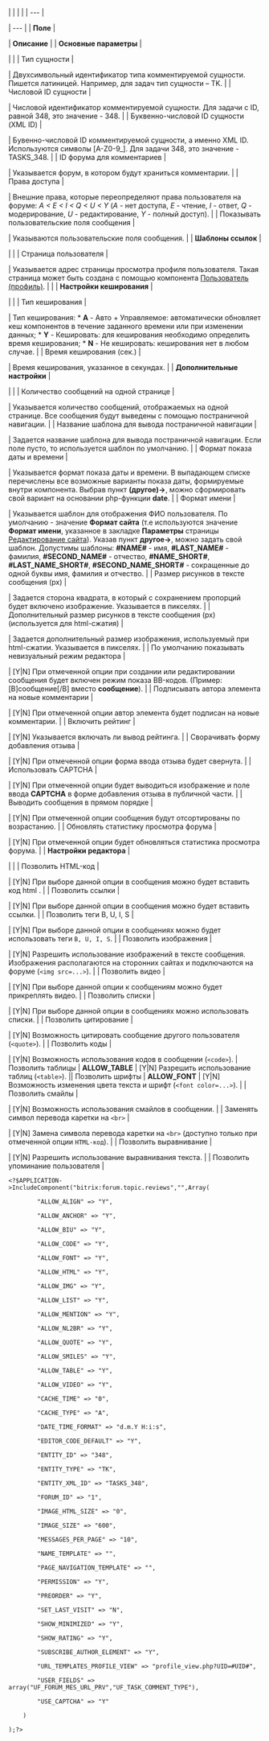 |  |  |  |
| --- |

| --- |
| **Поле** |

| **Описание** |
| **Основные параметры** |

| |
| Тип сущности |

| Двухсимвольный идентификатор типа комментируемой сущности. Пишется латиницей. Например, для задач тип сущности – TK. |
| Числовой ID сущности |

| Числовой идентификатор комментируемой сущности. Для задачи с ID, равной 348, это значение - 348. |
| Буквенно-числовой ID сущности (XML ID) |

| Бувенно-числовой ID комментируемой сущности, а именно XML ID. Используются символы [A-Z0-9\_]. Для задачи 348, это значение - TASKS\_348. |
| ID форума для комментариев |

| Указывается форум, в котором будут храниться комментарии. |
| Права доступа |

| Внешние права, которые переопределяют права пользователя на форуме: *A < E < I < Q < U < Y* (*A* - нет доступа, *E* - чтение, *I* - ответ, *Q* - модерирование, *U* - редактирование, *Y* - полный доступ). |
| Показывать пользовательские поля сообщения |

| Указываются пользовательские поля сообщения. |
| **Шаблоны ссылок** |

| |
| Страница пользователя |

| Указывается адрес страницы просмотра профиля пользователя. Такая страница может быть создана с помощью компонента [Пользователь (профиль)](/user_help/components/obschenie/forum/forum_user_profile_view.php). | |
| **Настройки кеширования** |

| |
| Тип кеширования |

| Тип кеширования:  * **A** - Авто + Управляемое: автоматически обновляет кеш компонентов в течение заданного времени или при изменении данных; * **Y** - Кешировать: для кеширования необходимо определить время кеширования; * **N** - Не кешировать: кеширования нет в любом случае. |
| Время кеширования (сек.) |

| Время кеширования, указанное в секундах. |
| **Дополнительные настройки** |

| |
| Количество сообщений на одной странице |

| Указывается количество сообщений, отображаемых на одной странице. Все сообщения будут выведены с помощью постраничной навигации. |
| Название шаблона для вывода постраничной навигации |

| Задается название шаблона для вывода постраничной навигации. Если поле пусто, то используется шаблон по умолчанию. |
| Формат показа даты и времени |

| Указывается формат показа даты и времени. В выпадающем списке перечислены все возможные варианты показа даты, формируемые внутри компонента. Выбрав пункт **(другое)->**, можно сформировать свой вариант на основании php-функции **date**. |
| Формат имени |

| Указывается шаблон для отображения ФИО пользователя. По умолчанию - значение **Формат сайта** (т.е используются значение **Формат имени**, указанное в закладке **Параметры** страницы [Редактирование сайта](/user_help/settings/settings/sites/site_edit.php)). Указав пункт **другое->**, можно задать свой шаблон. Допустимы шаблоны: **#NAME#** - имя, **#LAST\_NAME#** - фамилия, **#SECOND\_NAME#** - отчество, **#NAME\_SHORT#**, **#LAST\_NAME\_SHORT#**, **#SECOND\_NAME\_SHORT#** - сокращенные до одной буквы имя, фамилия и отчество. |
| Размер рисунков в тексте сообщения (px) |

| Задается сторона квадрата, в который с сохранением пропорций будет включено изображение. Указывается в пикселях. |
| Дополнительный размер рисунков в тексте сообщения (px) (используется для html-сжатия) |

| Задается дополнительный размер изображения, используемый при html-сжатии. Указывается в пикселях. |
| По умолчанию показывать невизуальный режим редактора |

| [Y|N] При отмеченной опции при создании или редактировании сообщения будет включен режим показа BB-кодов. (Пример: [B]сообщение[/B] вместо **сообщение**). |
| Подписывать автора элемента на новые комментарии |

| [Y|N] При отмеченной опции автор элемента будет подписан на новые комментарии. |
| Включить рейтинг |

| [Y|N] Указывается включать ли вывод рейтинга. |
| Сворачивать форму добавления отзыва |

| [Y|N] При отмеченной опции форма ввода отзыва будет свернута. |
| Использовать CAPTCHA |

| [Y|N] При отмеченной опции будет выводиться изображение и поле ввода **CAPTCHA** в форме добавления отзыва в публичной части. |
| Выводить сообщения в прямом порядке |

| [Y|N] При отмеченной опции сообщения будут отсортированы по возрастанию. |
| Обновлять статистику просмотра форума |

| [Y|N] При отмеченной опции будет обновляться статистика просмотра форума. |
| **Настройки редактора** |

| |
| Позволить HTML-код |

| [Y|N] При выборе данной опции в сообщения можно будет вставить код html . |
| Позволить ссылки |

| [Y|N] При выборе данной опции в сообщения можно будет вставить ссылки. |
| Позволить теги B, U, I, S |

| [Y|N] При выборе данной опции в сообщениях можно будет использовать теги `B, U, I, S`. |
| Позволить изображения |

| [Y|N] Разрешить использование изображений в тексте сообщения. Изображения располагаются на сторонних сайтах и подключаются на форуме (`<img src=...>`). |
| Позволить видео |

| [Y|N] При выборе данной опции к сообщениям можно будет прикреплять видео. |
| Позволить списки |

| [Y|N] При выборе данной опции в сообщениях можно использовать списки. |
| Позволить цитирование |

| [Y|N] Возможность цитировать сообщение другого пользователя (`<quote>`). |
| Позволить коды |

| [Y|N] Возможность использования кодов в сообщении (`<code>`). |
 Позволить таблицы | **ALLOW\_TABLE** | [Y|N] Разрешить использование таблиц (`<table>`). || Позволить шрифты | **ALLOW\_FONT** | [Y|N] Возможность изменения цвета текста и шрифт (`<font color=...>`). |
| Позволить смайлы |

| [Y|N] Возможность использования смайлов в сообщении. |
| Заменять символ перевода каретки на `<br>` |

| [Y|N] Замена символа перевода каретки на `<br>` (доступно только при отмеченной опции `HTML-код`). |
| Позволить выравнивание |

| [Y|N] Разрешить использование выравнивания текста. |
| Позволить упоминание пользователя |

```
<?$APPLICATION->IncludeComponent("bitrix:forum.topic.reviews","",Array(

		"ALLOW_ALIGN" => "Y",

		"ALLOW_ANCHOR" => "Y",

		"ALLOW_BIU" => "Y",

		"ALLOW_CODE" => "Y",

		"ALLOW_FONT" => "Y",

		"ALLOW_HTML" => "Y",

		"ALLOW_IMG" => "Y",

		"ALLOW_LIST" => "Y",

		"ALLOW_MENTION" => "Y",

		"ALLOW_NL2BR" => "Y",

		"ALLOW_QUOTE" => "Y",

		"ALLOW_SMILES" => "Y",

		"ALLOW_TABLE" => "Y",

		"ALLOW_VIDEO" => "Y",

		"CACHE_TIME" => "0",

		"CACHE_TYPE" => "A",

		"DATE_TIME_FORMAT" => "d.m.Y H:i:s",

		"EDITOR_CODE_DEFAULT" => "Y",

		"ENTITY_ID" => "348",

		"ENTITY_TYPE" => "TK",

		"ENTITY_XML_ID" => "TASKS_348",

		"FORUM_ID" => "1",

		"IMAGE_HTML_SIZE" => "0",

		"IMAGE_SIZE" => "600",

		"MESSAGES_PER_PAGE" => "10",

		"NAME_TEMPLATE" => "",

		"PAGE_NAVIGATION_TEMPLATE" => "",

		"PERMISSION" => "Y",

		"PREORDER" => "Y",

		"SET_LAST_VISIT" => "N",

		"SHOW_MINIMIZED" => "Y",

		"SHOW_RATING" => "Y",

		"SUBSCRIBE_AUTHOR_ELEMENT" => "Y",

		"URL_TEMPLATES_PROFILE_VIEW" => "profile_view.php?UID=#UID#",

		"USER_FIELDS" => array("UF_FORUM_MES_URL_PRV","UF_TASK_COMMENT_TYPE"),

		"USE_CAPTCHA" => "Y"

	)

);?>


```